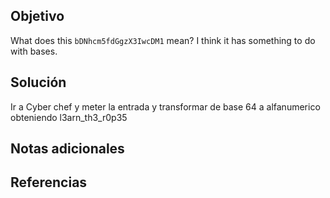 ## Objetivo
What does this `bDNhcm5fdGgzX3IwcDM1` mean? I think it has something to do with bases.
## Solución
Ir a Cyber chef y meter la entrada y transformar de base 64 a alfanumerico obteniendo
l3arn_th3_r0p35
## Notas adicionales
## Referencias